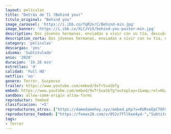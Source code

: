 ```yaml
---
layout: peliculas
title: "Detrás de Ti (Behind you)"
titulo_original: "Behind you"
image_carousel: 'https://i.ibb.co/fqR2xrC/Behind-min.jpg'
image_banner: 'https://i.ibb.co/XLCzVzX/behind-you-poster-min.jpg'
description: Dos jóvenes hermanas, enviadas a vivir con su tía, descubren que todos los espejos de su casa están ocultos o cubiertos de una tela. Cuando una de las hermanas se encuentra con un espejo en el sótano, sin saberlo, libera a un demonio malicioso que había perseguido a su madre y a su tía años atrás.
description_corta: Dos jóvenes hermanas, enviadas a vivir con su tía, descubren que todos los espejos de su casa están ocultos o cubiertos de una tela. Cuando una de las hermanas se encuentra con un espejo en el sótano, sin saberlo,....
category: 'peliculas'
descargas: 'yes'
idioma: 'Subtitulado'
anio: '2020'
duracion: '1h 26 min'
estrellas: '4'
calidad: 'Full HD'
netflix: 'no'
genero: Terror, Suspenso
trailer: https://www.youtube.com/embed/9xTr5uaSbTg
embed: https://www.youtube.com/embed/9xTr5uaSbTg?autoplay=1&amp;rel=0&amp;hd=1&border=0&wmode=opaque&enablejsapi=1&modestbranding=1&controls=1&showinfo=0
sandbox: allow-same-origin allow-forms
reproductor: fembed
clasificacion: '+5'
reproductores_otros: ["https://damedamehoy.xyz/embed.php?v=RURseEpCT0FmcktOMWtCeG1IYlVSWlVNSkJzWjZsTUttRWZJYzdHNjFHaz0=","Subtitulado","https://gdriveplayer.to/embed2.php?link=5JnHOJ%252FPFY9Fful8bReBMQ95%252BwQ0hCAp0Y15qZJtdxaLBR8pfKs78hvVGjcqhiwC23zclUPB%252FRqX%252F43%252BpQVVAoPxE%252BoCCx2WsaATD%252Bttjw%252BVxzeiQ6Pba%252B%252FxEqmNyEZBUAkFAQh%252Bc6C195%252Bc9xQTd2k4VQSTo1%252BpjiGiPrfNU2ZzFN9ttP3Z8i4%252BN4zThGKgrdqv7cDp%252BCHoIC9quI0eCn","Subtitulado"]
reproductores_fembed: ["https://femax20.com/v/052z7fllkee4yd-","Subtitulado","https://feurl.com/v/88610u885drz7r6","Subtitulado","https://feurl.com/v/p2yjmfmmdmz706l","Subtitulado","https://feurl.com/v/-zj23hppx7kdggl","Subtitulado","https://demariquita.top/v/2xz7gs22n7-ep5p","Subtitulado"]
tags:
- Terror
---
```



 







